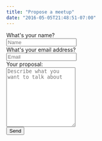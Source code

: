 ```yaml
---
title: "Propose a meetup"
date: "2016-05-05T21:48:51-07:00"
---
```


<form action="https://formspree.io/apresstats@gmail.com" method="POST">
  <label for="name">What's your name? </label><br>
  <input type="text" name="name" required="required" placeholder="Name"><br>
  <label for="email">What's your email address? </label><br>
  <input type="email" name="_replyto" required="required" placeholder="Email"><br>
  <label for="message">Your proposal:</label><br>
  <textarea name="message" id="message" required="required" class="boxsizingBorder" rows="10" placeholder="Describe what you want to talk about"></textarea>
  <input type="hidden" name="_next" value="/html/thanks.html" /><br>
  <button type="submit" class="btn">
    <i class="fa fa-send fa-lg" aria-hidden="true"></i> Send
  </button>
  <input type="hidden" name="_subject" value="Website message" />
  <input type="text" name="_gotcha" style="display:none" />
</form>

